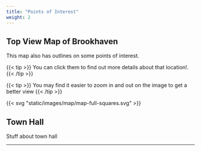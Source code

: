 ```yaml
---
title: "Points of Interest"
weight: 2
--- 
```



## Top View Map of Brookhaven

This map also has outlines on some points of interest. 

{{< tip >}}
You can click them to find out more details about that location!.
{{< /tip >}}

{{< tip >}}
You may find it easier to zoom in and out on the image to get a better view
{{< /tip >}}

{{< svg "static/images/map/map-full-squares.svg" >}}


## Town Hall

Stuff about town hall

---